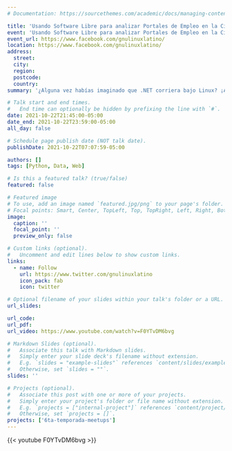 ```yaml
---
# Documentation: https://sourcethemes.com/academic/docs/managing-content/

title: 'Usando Software Libre para analizar Portales de Empleo en la Ciudad de México.'
event: 'Usando Software Libre para analizar Portales de Empleo en la Ciudad de México.'
event_url: https://www.facebook.com/gnulinuxlatino/
location: https://www.facebook.com/gnulinuxlatino/
address:
  street:
  city:
  region:
  postcode:
  country:
summary: '¿Alguna vez habías imaginado que .NET corriera bajo Linux? ¡Ahora es posible! Daniel Gómez (@esdanielgomez) nos hablará acerca de como crear estas aplicaciones bajo un sistema operativo linux virtualizado utilizando Azure en la nube.'

# Talk start and end times.
#   End time can optionally be hidden by prefixing the line with `#`.
date: 2021-10-22T21:45:00-05:00
date_end: 2021-10-22T23:59:00-05:00
all_day: false

# Schedule page publish date (NOT talk date).
publishDate: 2021-10-22T07:07:59-05:00

authors: []
tags: [Python, Data, Web]

# Is this a featured talk? (true/false)
featured: false

# Featured image
# To use, add an image named `featured.jpg/png` to your page's folder.
# Focal points: Smart, Center, TopLeft, Top, TopRight, Left, Right, BottomLeft, Bottom, BottomRight.
image:
  caption: ''
  focal_point: ''
  preview_only: false

# Custom links (optional).
#   Uncomment and edit lines below to show custom links.
links:
  - name: Follow
    url: https://www.twitter.com/gnulinuxlatino
    icon_pack: fab
    icon: twitter

# Optional filename of your slides within your talk's folder or a URL.
url_slides:

url_code:
url_pdf:
url_video: https://www.youtube.com/watch?v=F0YTvDM6bvg

# Markdown Slides (optional).
#   Associate this talk with Markdown slides.
#   Simply enter your slide deck's filename without extension.
#   E.g. `slides = "example-slides"` references `content/slides/example-slides.md`.
#   Otherwise, set `slides = ""`.
slides: ''

# Projects (optional).
#   Associate this post with one or more of your projects.
#   Simply enter your project's folder or file name without extension.
#   E.g. `projects = ["internal-project"]` references `content/project/deep-learning/index.md`.
#   Otherwise, set `projects = []`.
projects: ['6ta-temporada-meetups']
---
```


{{< youtube F0YTvDM6bvg >}}
